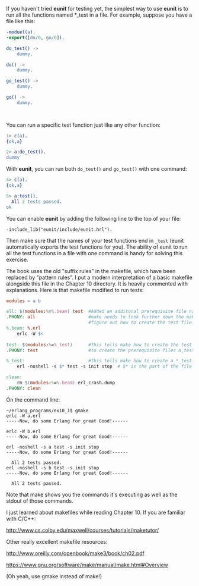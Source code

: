 If you haven't tried **eunit** for testing yet, the simplest way to use **eunit** is to run all the functions named \*_test in a file.  For example, suppose you have a file like this:

```erlang
-moduel(a).
-export([do/0, go/0]).

do_test() ->
    dummy.

do() ->
    dummy.

go_test() ->
    dummy.

go() ->
    dummy.

    
```

You can run a specific test function just like any other function:
```erlang
1> c(a).
{ok,a}

2> a:do_test().
dummy
```
With **eunit**, you can run both `do_test()` and `go_test()` with one command:

```erlang
4> c(a).
{ok,a}

5> a:test().
  All 2 tests passed.
ok
```
You can enable **eunit** by adding the following line to the top of your file:

    -include_lib("eunit/include/eunit.hrl").
    
Then make sure that the names of your test functions end in `_test` (eunit automatically exports the test functions for you). The ability of eunit to run all the test functions in a file with one command is handy for solving this exercise.

The book uses the old "suffix rules" in the makefile, which have been replaced by "pattern rules".  I put a modern interpretation of a basic makefile alongside this file in the Chapter 10 directory. It is heavily commented with explanations. Here is that makefile modified to run tests:

```makefile
modules = a b

all: $(modules:%=%.beam) test  #Added an additonal prerequisite file named test.
.PHONY: all                    #make needs to look further down the makefile to 
                               #figure out how to create the test file.
%.beam: %.erl
	erlc -W $< 
	
test: $(modules:%=%_test)      #This tells make how to create the test file: make needs
.PHONY: test                   #to create the prerequisite files a_test and b_test.

%_test:                        #This tells make how to create a *_test file.
	erl -noshell -s $* test -s init stop  # $* is the part of the file name matched by the % wildcard

clean:
	rm $(modules:%=%.beam) erl_crash.dump
.PHONY: clean
```

On the command line:
```
~/erlang_programs/ex10_1$ gmake
erlc -W a.erl 
-----Now, do some Erlang for great Good!------

erlc -W b.erl 
-----Now, do some Erlang for great Good!------

erl -noshell -s a test -s init stop
-----Now, do some Erlang for great Good!------

  All 2 tests passed.
erl -noshell -s b test -s init stop
-----Now, do some Erlang for great Good!------

  All 2 tests passed.

```
Note that make shows you the commands it's executing as well as the stdout of those commands.

I just learned about makefiles while reading Chapter 10. If you are familiar with C/C++:

http://www.cs.colby.edu/maxwell/courses/tutorials/maketutor/

Other really excellent makefile resources:

http://www.oreilly.com/openbook/make3/book/ch02.pdf

https://www.gnu.org/software/make/manual/make.html#Overview

(Oh yeah, use gmake instead of make!)





